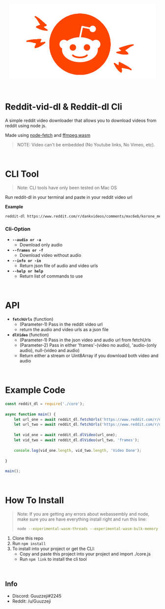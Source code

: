 <p align="center">
<img src="./reddit-readme.gif"></img>
</p>
<br>

# Reddit-vid-dl  & Reddit-dl Cli
<p>A simple reddit video downloader that allows you to download videos from reddit using node js.</o>
<p>Made using <a href="https://www.npmjs.com/package/node-fetch">node-fetch</a> and <a href="https://github.com/ffmpegwasm/ffmpeg.wasm">ffmpeg.wasm</a></p>

> NOTE: Video can't be embedded (No Youtube links, No Vimeo, etc).

</br>

# CLI Tool

>Note: CLI tools have only been tested on Mac OS

<p>Run reddit-dl in your terminal and paste in your reddit video url</p>

**Example**
```sh
reddit-dl https://www.reddit.com/r/dankvideos/comments/mxc6eb/korone_meme/
```

### Cli-Option
- **`--audio or -a`**
  - Download only audio 
- **`--frames or -f`** 
  -  Download video without audio
- **`--info or -in`** 
  -  Return json file of audio and video urls
- **`--help or help`** 
  -  Return list of commands to use

</br>

# API
- **`fetchUrls`** (function)
  -  (Parameter-1) Pass in the reddit video url 
  -  return the audio and video urls as a json file
- **`dlVideo`** (function) 
  - (Parameter-1) Pass in the json video and audio url from fetchUrls
  - (Parameter-2) Pass in either 'frames'-(video no audio), 'audio-(only audio), null-(video and audio)
  - Return either a stream or Uint8Array if you download both video and audio  

</br>

# Example Code
```js
const reddit_dl = require('./core');

async function main() {
    let url_one = await reddit_dl.fetchUrls('https://www.reddit.com/r/dankvideos/comments/mxc6eb/korone_meme/');
    let url_two = await reddit_dl.fetchUrls('https://www.reddit.com/r/dankvideos/comments/mxpjv4/i_miss_that_guy/');

    let vid_one = await reddit_dl.dlVideo(url_one);
    let vid_two = await reddit_dl.dlVideo(url_two, 'frames');

    console.log(vid_one.length, vid_two.length, 'Video Done');

}

main();
```
</br>

# How To Install
> Note: If you are getting any errors about webassembly and node, make sure you are have everything install right and run this line: 
> ```sh 
> node --experimental-wasm-threads --experimental-wasm-bulk-memory [index.js or whatever]
> ```
1. Clone this repo
2. Run `` npm install ``
3. To install into your project or get the CLI:
   - Copy and paste this project into your project and import ./core.js
   - Run ```npm link``` to install the cli tool
  
</br>

## Info
- Discord: Guuzzeji#2245
- Reddit: /u/Guuzzeji
